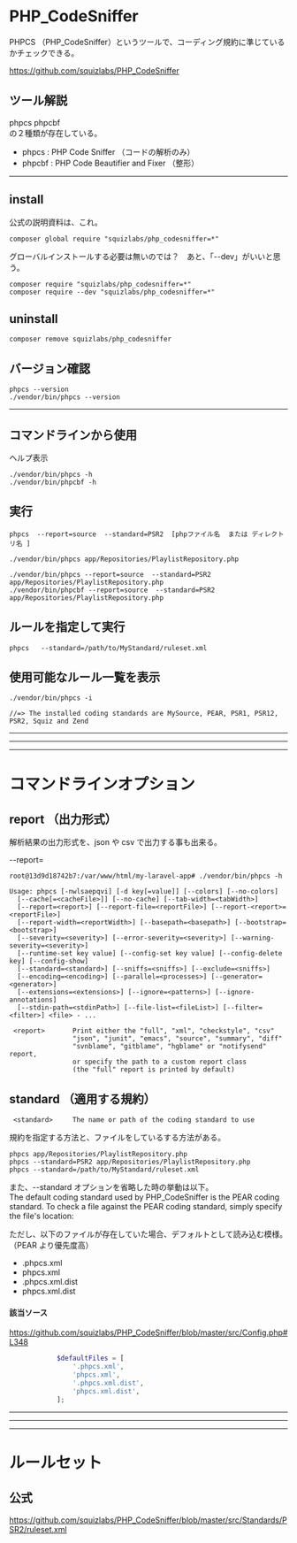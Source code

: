 # PHP_CodeSniffer
PHPCS （PHP_CodeSniffer）というツールで、コーディング規約に準じているかチェックできる。  

https://github.com/squizlabs/PHP_CodeSniffer


## ツール解説
phpcs phpcbf  
の２種類が存在している。  

* phpcs : PHP Code Sniffer （コードの解析のみ）
* phpcbf : PHP Code Beautifier and Fixer （整形）


____________________________________________________________________
## install
公式の説明資料は、これ。
```
composer global require "squizlabs/php_codesniffer=*"
```

グローバルインストールする必要は無いのでは？　あと、「--dev」がいいと思う。
```
composer require "squizlabs/php_codesniffer=*"
composer require --dev "squizlabs/php_codesniffer=*"
```

## uninstall
```
composer remove squizlabs/php_codesniffer
```

## バージョン確認
```
phpcs --version
./vendor/bin/phpcs --version
```

____________________________________________________________________
## コマンドラインから使用
ヘルプ表示
```
./vendor/bin/phpcs -h
./vendor/bin/phpcbf -h
```

## 実行
```
phpcs  --report=source  --standard=PSR2  [phpファイル名  または ディレクトリ名 ] 
```

```
./vendor/bin/phpcs app/Repositories/PlaylistRepository.php

./vendor/bin/phpcs --report=source  --standard=PSR2  app/Repositories/PlaylistRepository.php
./vendor/bin/phpcbf --report=source  --standard=PSR2  app/Repositories/PlaylistRepository.php
```

## ルールを指定して実行
```
phpcs   --standard=/path/to/MyStandard/ruleset.xml
```


## 使用可能なルール一覧を表示
```
./vendor/bin/phpcs -i

//=> The installed coding standards are MySource, PEAR, PSR1, PSR12, PSR2, Squiz and Zend
```

____________________________________________________________________
____________________________________________________________________
____________________________________________________________________
# コマンドラインオプション

## report （出力形式）
解析結果の出力形式を、json や csv で出力する事も出来る。  

--report=<report>  
```
root@13d9d18742b7:/var/www/html/my-laravel-app# ./vendor/bin/phpcs -h

Usage: phpcs [-nwlsaepqvi] [-d key[=value]] [--colors] [--no-colors]
  [--cache[=<cacheFile>]] [--no-cache] [--tab-width=<tabWidth>]
  [--report=<report>] [--report-file=<reportFile>] [--report-<report>=<reportFile>]
  [--report-width=<reportWidth>] [--basepath=<basepath>] [--bootstrap=<bootstrap>]
  [--severity=<severity>] [--error-severity=<severity>] [--warning-severity=<severity>]
  [--runtime-set key value] [--config-set key value] [--config-delete key] [--config-show]
  [--standard=<standard>] [--sniffs=<sniffs>] [--exclude=<sniffs>]
  [--encoding=<encoding>] [--parallel=<processes>] [--generator=<generator>]
  [--extensions=<extensions>] [--ignore=<patterns>] [--ignore-annotations]
  [--stdin-path=<stdinPath>] [--file-list=<fileList>] [--filter=<filter>] <file> - ...

 <report>       Print either the "full", "xml", "checkstyle", "csv"
                "json", "junit", "emacs", "source", "summary", "diff"
                "svnblame", "gitblame", "hgblame" or "notifysend" report,
                or specify the path to a custom report class
                (the "full" report is printed by default)
```


## standard （適用する規約）
```
 <standard>     The name or path of the coding standard to use
```
規約を指定する方法と、ファイルをしているする方法がある。
```
phpcs app/Repositories/PlaylistRepository.php
phpcs --standard=PSR2 app/Repositories/PlaylistRepository.php
phpcs --standard=/path/to/MyStandard/ruleset.xml
```
また、--standard オプションを省略した時の挙動は以下。  
The default coding standard used by PHP_CodeSniffer is the PEAR coding standard. To check a file against the PEAR coding standard, simply specify the file's location:

ただし、以下のファイルが存在していた場合、デフォルトとして読み込む模様。（PEAR より優先度高）  

 * .phpcs.xml
 * phpcs.xml
 * .phpcs.xml.dist
 * phpcs.xml.dist

#### 該当ソース
https://github.com/squizlabs/PHP_CodeSniffer/blob/master/src/Config.php#L348
```php
            $defaultFiles = [
                '.phpcs.xml',
                'phpcs.xml',
                '.phpcs.xml.dist',
                'phpcs.xml.dist',
            ];
```

____________________________________________________________________
____________________________________________________________________
____________________________________________________________________
# ルールセット

## 公式
https://github.com/squizlabs/PHP_CodeSniffer/blob/master/src/Standards/PSR2/ruleset.xml

